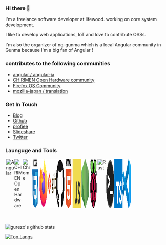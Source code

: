 ### Hi there 👋

I'm a freelance software developer at lifewood. working on core system development.

I like to develop web applications, IoT and love to contribute OSSs.

I'm also the organizer of ng-gunma which is a local Angular community in Gunma because I'm a big fan of Angular !

### contributes to the following communities

- [angular / angular-ja ](https://github.com/angular/angular-ja)
- [CHIRIMEN Open Hardware community](https://github.com/chirimen-oh)
- [Firefox OS Community](https://github.com/fxosorg)
- [mozilla-japan / translation ](https://github.com/mozilla-japan/translation)

### Get In Touch

- [Blog](https://lifewood.hatenablog.com/)
- [Github](https://github.com/gurezo)
- [profiee](https://profiee.com/i/lifewood)
- [Slideshare](https://www.slideshare.net/AkihikoKigure)
- [Twitter](https://twitter.com/ic_lifewood)

### Launguge and Tools

<div style="display:flex; padding: 2px;">
<img alt="Angular" src="https://avatars.githubusercontent.com/u/139426?s=48&v=4" width="26px" align="center"></a>
<img alt="CHIRIMEN Open Hardware" src="https://avatars0.githubusercontent.com/u/18115652?s=60&v=4" width="26px" align="center"></a>
<img alt="Chrome" src="https://avatars.githubusercontent.com/u/1778935?s=200&v=4" width="26px" align="center"></a>
<img alt="CSS3" src="https://raw.githubusercontent.com/github/explore/80688e429a7d4ef2fca1e82350fe8e3517d3494d/topics/css/css.png" width="26px" align="center"></a>
<img alt="Firefox" src="https://raw.githubusercontent.com/github/explore/361e2821e2dea67711cde99c9c40ed357061cf27/topics/firefox/firefox.png" width="26px" align="center"></a>
<img alt="Git" src="https://raw.githubusercontent.com/github/explore/80688e429a7d4ef2fca1e82350fe8e3517d3494d/topics/git/git.png" width="26px" align="center"></a>
<img alt="GitHub" src="https://raw.githubusercontent.com/github/explore/78df643247d429f6cc873026c0622819ad797942/topics/github/github.png" width="26px" align="center"></a>
<img alt="HTML5" src="https://raw.githubusercontent.com/github/explore/80688e429a7d4ef2fca1e82350fe8e3517d3494d/topics/html/html.png" width="26px" align="center"></a>
<img alt="JavaScript" src="https://raw.githubusercontent.com/github/explore/80688e429a7d4ef2fca1e82350fe8e3517d3494d/topics/javascript/javascript.png" width="26px" align="center"></a>
<img alt="Node.js" src="https://raw.githubusercontent.com/github/explore/80688e429a7d4ef2fca1e82350fe8e3517d3494d/topics/nodejs/nodejs.png" width="26px" align="center"></a>
<img alt="Rapsberry Pi" src="https://raw.githubusercontent.com/github/explore/80688e429a7d4ef2fca1e82350fe8e3517d3494d/topics/raspberry-pi/raspberry-pi.png" width="26px" align="center"></a>
<img alt="Rust" src="https://avatars.githubusercontent.com/u/5430905?s=48&v=4" width="26px" align="center"></a>
<img alt="Terminal" src="https://raw.githubusercontent.com/github/explore/80688e429a7d4ef2fca1e82350fe8e3517d3494d/topics/terminal/terminal.png" width="26px" align="center"></a>
<img alt="Typescript" src="https://raw.githubusercontent.com/github/explore/80688e429a7d4ef2fca1e82350fe8e3517d3494d/topics/typescript/typescript.png" width="26px" align="center"></a>
<img alt="Visual Studio Code" src="https://raw.githubusercontent.com/github/explore/80688e429a7d4ef2fca1e82350fe8e3517d3494d/topics/visual-studio-code/visual-studio-code.png" width="26px" align="center">
</div>
<br>
<br>

![gurezo's github stats](https://github-readme-stats.vercel.app/api?username=gurezo)

[![Top Langs](https://github-readme-stats.vercel.app/api/top-langs/?username=gurezo)](https://github.com/gurezo/github-readme-stats)

<!--
**gurezo/gurezo** is a ✨ _special_ ✨ repository because its `README.md` (this file) appears on your GitHub profile.

Here are some ideas to get you started:

- 🔭 I’m currently working on ...
- 🌱 I’m currently learning ...
- 👯 I’m looking to collaborate on ...
- 🤔 I’m looking for help with ...
- 💬 Ask me about ...
- 📫 How to reach me: ...
- 😄 Pronouns: ...
- ⚡ Fun fact: ...
-->
